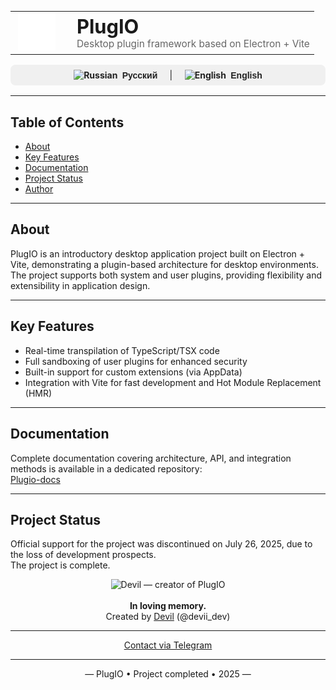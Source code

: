 <div align="center">

  <table border="0" cellpadding="0" cellspacing="0" width="100%">
    <tr>
      <td align="center" width="70">
        <img src="public/icons/logo.svg" alt="PlugIO Logo" width="60">
      </td>
      <td align="left">
        <div style="text-align: left; margin-left: 15px;">
          <h1 style="margin: 0; font-size: 2.2em;">PlugIO</h1>
          <p style="margin: 0; font-size: 1.1em; color: #666;">
            Desktop plugin framework based on Electron + Vite
          </p>
        </div>
      </td>
    </tr>
  </table>

</div>
<div align="center" style="margin: 16px 0; padding: 8px; border-radius: 8px; background-color: #f0f0f0;">
  <a href="README.md" style="text-decoration: none; font-weight: bold; color: #222;">
    <img src="https://flagcdn.com/24x18/ru.png" alt="Russian" width="20">
    <span style="margin-left: 4px; font-family: sans-serif; font-size: 14px;">Русский</span>
  </a>
  &nbsp; &nbsp; | &nbsp; &nbsp;
  <a href="README_EN.md" style="text-decoration: none; font-weight: bold; color: #222;">
    <img src="https://flagcdn.com/24x18/gb.png" alt="English" width="20">
    <span style="margin-left: 4px; font-family: sans-serif; font-size: 14px;">English</span>
  </a>
</div>

---

## Table of Contents
- [About](#about)
- [Key Features](#key-features)
- [Documentation](#documentation)
- [Project Status](#project-status)
- [Author](#author)

---

## About

PlugIO is an introductory desktop application project built on Electron + Vite, demonstrating a plugin-based architecture for desktop environments. The project supports both system and user plugins, providing flexibility and extensibility in application design.

---

## Key Features

- Real-time transpilation of TypeScript/TSX code  
- Full sandboxing of user plugins for enhanced security  
- Built-in support for custom extensions (via AppData)  
- Integration with Vite for fast development and Hot Module Replacement (HMR)

---

## Documentation

Complete documentation covering architecture, API, and integration methods is available in a dedicated repository:  
[Plugio-docs](https://github.com/Sobd22/Plugio-docs)

---

## Project Status

Official support for the project was discontinued on July 26, 2025, due to the loss of development prospects.  
The project is complete.

<div align="center">
  <img src="https://cdn4.cdn-telegram.org/file/Vx0tBjQgMYKIpdqbn-JcOYZU2r1slnf_d4HoAPkGh-Tcy8Em691Dq8kUwbiO179aGwHh46vaQzk4NZjk_mpeUbnl-NGYbMB9OC4Steei0XmTrB-0antL3ndVuI6mlsR-Bl0I6bs9tAcsJ0t-x3JpiqjYB3Y3yrB5y1iskMzExg3BdmiATe8QnITYVlLE9V0Q2pQzTKcFwWtpdP1G2cytyA_ep7dJqNx37MqRSsW9F-bv1Q9MQW4jOEFROKe_7kiV6fUGf0tlem_UZWV8S-mqehshsr7T_RCp6olVAVJ6tej82mSx4NciOCKPkL2NcnwPUjqzGI0ygAROmIa5bC3vKw.jpg" width="120" alt="Devil — creator of PlugIO">
  <br><br>
  <strong>In loving memory.</strong><br>
  Created by <a href="https://t.me/devii_dev">Devil</a> (@devii_dev)
</div>

---

<div align="center">
  <a href="https://t.me/devii_dev">
    Contact via Telegram
  </a>
</div>

---

<div align="center">
  — PlugIO • Project completed • 2025 —
</div>